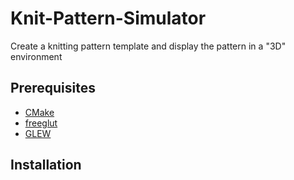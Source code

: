 # Knit-Pattern-Simulator
Create a knitting pattern template and display the pattern in a "3D" environment

## Prerequisites
* [CMake](https://cmake.org/download/)
* [freeglut](https://freeglut.sourceforge.net/index.php#download)
* [GLEW]()

## Installation 


